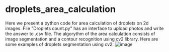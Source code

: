 # droplets_area_calculation
Here we present a python code for area calculation of droplets on 2d images. File "Droplets count.py" has an interface to upload photos and write the answer to .csv file. 
The algorythm of the area calculation consists of image segmentation and a contour recognition using cv2 library.
Here are some examples of droplets segmentation using cv2:
![image](https://github.com/biopolymers-lab-FRCC-PCM/droplets_area_calculation/assets/158830097/788ae080-4415-42a1-b8c0-febab0257a4e)
